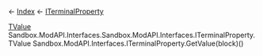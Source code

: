 ← [Index](Api-Index) ← [ITerminalProperty<TValue>](Sandbox.ModAPI.Interfaces.ITerminalProperty`1)

[TValue]() Sandbox.ModAPI.Interfaces.Sandbox.ModAPI.Interfaces.ITerminalProperty<TValue>.TValue Sandbox.ModAPI.Interfaces.ITerminalProperty<TValue>.GetValue(block)()